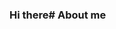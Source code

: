 ### Hi there# About me
<!--
### My name is Raphael Hai Since I was a child, I was involved in marketing and sales management between people in person and by phone. And I reached the stage after 20 years of work in the field (42 years old) 
It's time to change professions and move on to programming the languages of computer science. I am currently in a learning phase and would love advice to help me grow in my new field. Happy to meet and good luck to all of us
